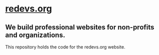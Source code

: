 # [redevs.org](redevs.org)

## We build professional websites for non-profits and organizations.

This repository holds the code for the redevs.org website.
